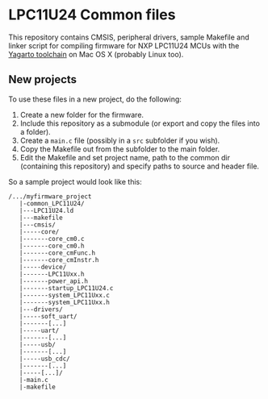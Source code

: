 # LPC11U24 Common files
This repository contains CMSIS, peripheral drivers, sample Makefile and linker script for compiling firmware for NXP LPC11U24 MCUs with the [Yagarto toolchain](http://yagarto.de) on Mac OS X (probably Linux too).

## New projects
To use these files in a new project, do the following:

1. Create a new folder for the firmware.
2. Include this repository as a submodule (or export and copy the files into a folder).
3. Create a `main.c` file (possibly in a `src` subfolder if you wish).
4. Copy the Makefile out from the subfolder to the main folder.
5. Edit the Makefile and set project name, path to the common dir (containing this repository) and specify paths to source and header file.

So a sample project would look like this:

	/.../myfirmware_project
	   |-common_LPC11U24/
	   |---LPC11U24.ld
	   |---makefile
	   |---cmsis/
	   |-----core/
	   |-------core_cm0.c
	   |-------core_cm0.h
	   |-------core_cmFunc.h
	   |-------core_cmInstr.h
	   |-----device/
	   |-------LPC11Uxx.h
	   |-------power_api.h
	   |-------startup_LPC11U24.c
	   |-------system_LPC11Uxx.c
	   |-------system_LPC11Uxx.h
	   |---drivers/
	   |-----soft_uart/
	   |-------[...]
	   |-----uart/
	   |-------[...]
	   |-----usb/
	   |-------[...]
	   |-----usb_cdc/
	   |-------[...]
	   |-----[...]/
	   |-main.c
	   |-makefile
